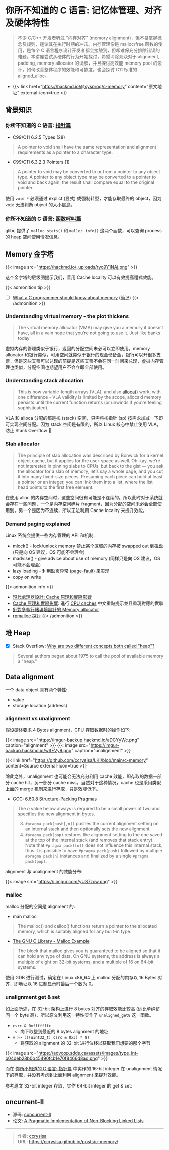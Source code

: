 # 你所不知道的 C 语言: 记忆体管理、对齐及硬体特性


> 不少 C/C++ 开发者听过 "内存对齐" (memory alignment)，但不易掌握概念及规则，遑论其在执行时期的冲击。内存管理像是 malloc/free 函数的使用，是每个 C 语言程序设计开发者都会接触到，但却难保充分排除错误的难题。本讲座尝试从硬体的行为开始探讨，希望消除观众对于 alignment, padding, memory allocator 的误解，并且探讨高效能 memory pool 的设计，如何改善整体程序的效能和可靠度。也会探讨 C11 标准的 aligned_alloc。

<!--more-->

- {{< link href="https://hackmd.io/@sysprog/c-memory" content="原文地址" external-icon=true >}}

## 背景知识

### 你所不知道的 C 语言: [指针篇](https://hackmd.io/s/HyBPr9WGl)

- C99/C11 6.2.5 Types (28)
> A pointer to void shall have the same representation and alignment requirements as a pointer to a character type.

- C99/C11 6.3.2.3 Pointers (1)
> A pointer to void may be converted to or from a pointer to any object type. A pointer to any object type may be converted to a pointer to void and back again; the result shall compare equal to the original pointer.

使用 `void *` 必须通过 explict (显式) 或强制转型，才能存取最终的 object，因为 `void` 无法判断 object 的大小信息。

### 你所不知道的 C 语言: [函数呼叫篇](https://hackmd.io/s/SJ6hRj-zg)

glibc 提供了 `malloc_stats()` 和 `malloc_info()` 这两个函数，可以查询 process 的 heap 空间使用情况信息。

## Memory 金字塔

{{< image src="https://hackmd.io/_uploads/ryo9Y1NAj.png" >}}

这个金字塔的层级图提示我们，善用 Cache locality 可以有效提高程式效能。

{{< admonition tip >}}
- [ ] [What a C programmer should know about memory](https://marek.vavrusa.com/memory/) 
([简记](https://wen00072.github.io/blog/2015/08/08/notes-what-a-c-programmer-should-know-about-memory/))
{{< /admonition >}}

### Understanding virtual memory - the plot thickens

> The virtual memory allocator (VMA) may give you a memory it doesn’t have, all in a vain hope that you’re not going to use it. Just like banks today

虚拟内存的管理类似于银行，返回的分配空间未必可以立即使用。memory allocator 和银行类似，可用空间就类似于银行的现金储备金，银行可以开很多支票，但是这些支票可以兑现的前提是这些支票不会在同一时间来兑现，虚拟内存管理也类似，分配空间也期望用户不会立即全部使用。

### Understanding stack allocation

> This is how variable-length arrays (VLA), and also [alloca()](https://linux.die.net/man/3/alloca) work, with one difference - VLA validity is limited by the scope, alloca’d memory persists until the current function returns (or unwinds if you’re feeling sophisticated).

VLA 和 alloca 分配的都是栈 (stack) 空间，只需将栈指针 (sp) 按需求加减一下即可实现空间分配。因为 stack 空间是有限的，所以 Linux 核心中禁止使用 VLA，防止 Stack Overflow :rofl:

### Slab allocator
> The principle of slab allocation was described by Bonwick for a kernel object cache, but it applies for the user-space as well. Oh-kay, we’re not interested in pinning slabs to CPUs, but back to the gist — you ask the allocator for a slab of memory, let’s say a whole page, and you cut it into many fixed-size pieces. Presuming each piece can hold at least a pointer or an integer, you can link them into a list, where the list head points to the first free element.

在使用 alloc 的内存空间时，这些空间很有可能是不连续的。所以此时对于系统就会存在一些问题，一个是内存空间碎片 fragment，因为分配的空间未必会全部使用到，另一个是因为不连续，所以无法利用 Cache locality 来提升效能。

### Demand paging explained

Linux 系统会提供一些内存管理的 API 和机制:
- mlock() - lock/unlock memory 禁止某个区域的内存被 swapped out 到磁盘 (只是向 OS 建议，OS 可能不会理会)
- madvise() - give advice about use of memory (同样只是向 OS 建议，OS 可能不会理会)
- lazy loading - 利用缺页异常 ([page-fault](https://en.wikipedia.org/wiki/Page_fault)) 来实现
- copy on write 

{{< admonition info >}}
- [現代處理器設計: Cache 原理和實際影響](https://hackmd.io/@sysprog/HkW3Dr1Rb)
- [Cache 原理和實際影響](https://hackmd.io/s/HkyscQn2z): 進行 [CPU caches](https://lwn.net/Articles/252125/) 中文重點提示並且重現對應的實驗
- [針對多執行緒環境設計的 Memory allocator](https://hackmd.io/s/HkICAjeJg#)
- [rpmalloc 探討](https://hackmd.io/s/H1TP6FV6z)
{{< /admonition >}}

## 堆 Heap

- [x] Stack Overflow: [Why are two different concepts both called "heap"?](https://stackoverflow.com/questions/1699057/why-are-two-different-concepts-both-called-heap)
> Several authors began about 1975 to call the pool of available memory a "heap."

## Data alignment

一个 data object 具有两个特性:
- value
- storage location (address)

### alignment vs unalignment

假设硬体要求 4 Bytes alignment，CPU 存取数据时的操作如下:

{{< image src="https://imgur-backup.hackmd.io/aDCYyWc.png" caption="alignment" >}}
{{< image src="https://imgur-backup.hackmd.io/wIfEVy9.png" caption="unalignment" >}}

{{< link href="https://github.com/ccrysisa/LKI/blob/main/c-memory" content=Source external-icon=true >}}

除此之外，unalignment 也可能会无法充分利用 cache 效能，即存取的数据一部分 cache hit，另一部分 cache miss。当然对于这种情况，cache 也是采用类似上面的 merge 机制来进行存取，只是效能低下。

- GCC: [6.60.8 Structure-Packing Pragmas](https://gcc.gnu.org/onlinedocs/gcc-5.4.0/gcc/Structure-Packing-Pragmas.html)

> The *n* value below always is required to be a small power of two and specifies the new alignment in bytes.
> 
> 3. `#pragma pack(push[,n])` pushes the current alignment setting on an internal stack and then optionally sets the new alignment.    
> 4. `#pragma pack(pop)` restores the alignment setting to the one saved at the top of the internal stack (and removes that stack entry). Note that `#pragma pack([n])` does not influence this internal stack; thus it is possible to have `#pragma pack(push)` followed by multiple `#pragma pack(n)` instances and finalized by a single `#pragma pack(pop)`.

alignment 与 unalignment 的效能分布:

{{< image src="https://i.imgur.com/yUS7zcw.png" >}}

### malloc

malloc 分配的空间是 alignment 的:

- man malloc
> The malloc() and calloc() functions return a pointer to the allocated memory, which is suitably aligned for any built-in type.

- [The GNU C Library - Malloc Example](https://www.gnu.org/software/libc/manual/html_node/Malloc-Examples.html)
>The block that malloc gives you is guaranteed to be aligned so that it can hold any type of data. On GNU systems, the address is always a multiple of eight on 32-bit systems, and a multiple of 16 on 64-bit systems. 

使用 GDB 进行测试，确定在 Linux x86_64 上 malloc 分配的内存以 16 Bytes 对齐，即地址以 16 进制显示时最后一个数为 0。

### unalignment get & set

如上面所述，在 32-bit 架构上进行 8 bytes 对齐的存取效能比较高 (远比单纯访问一个 byte 高)，所以原文利用这一特性实作了 `unaligned_get8` 这一函数。
- `csrc & 0xfffffffc` 
  - 向下取整到最近的 8 bytes alignment 的地址
- `v >> (((uint32_t) csrc & 0x3) * 8)` 
  - 将获取的 alignment 的 32-bit 进行位移以获取我们想要的那个字节

{{< image src="https://advoop.sdds.ca/assets/images/type_int-b04deb28b0b45490fcb1e70f8466d8ad.png" >}}

而在 [你所不知道的 C 语言: 指针篇](https://hackmd.io/@sysprog/c-pointer) 中实作的 16-bit integer 在 unalignment 情况下的存取，并没有考虑到上面利用 alignment 来提升效能。

参考原文 32-bit integer 存取，实作 64-bit integer 的 get & set:

## oncurrent-II

- 源码: [concurrent-ll](https://github.com/jserv/concurrent-ll/tree/master/src/lockfree)
- 论文: [A Pragmatic Implementation of Non-Blocking Linked Lists](https://www.cl.cam.ac.uk/research/srg/netos/papers/2001-caslists.pdf)



---

> 作者: [ccrysisa](https://github.com/ccrysisa)  
> URL: https://ccrysisa.github.io/posts/c-memory/  

